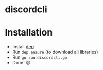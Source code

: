 # discordcli

# Installation 

- Install [dep](https://golang.github.io/dep/docs/installation.html)
- Run `dep ensure` (to download all libraries)
- Run `go run discordcli.go`
- Done! :smile:
